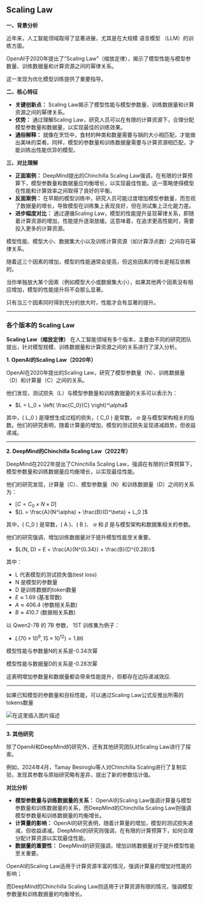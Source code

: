 ## Scaling Law

**一、背景分析**

近年来，人工智能领域取得了显著进展，尤其是在大规模 语言模型 （LLM）的训练方面。

OpenAI于2020年提出了“Scaling Law”（缩放定律），揭示了模型性能与模型参数量、训练数据量和计算资源之间的幂律关系。

这一发现为优化模型训练提供了重要指导。

**二、核心特征**

- **关键创新点：** Scaling Law揭示了模型性能与模型参数量、训练数据量和计算资源之间的幂律关系。
- **优势：** 通过理解Scaling Law，研究人员可以在有限的计算资源下，合理分配模型参数量和数据量，以实现最佳的训练效果。
- **通俗解释：** 就像在烹饪中，食材的种类和数量需要与锅的大小相匹配，才能做出美味的菜肴。同样，模型的参数量和训练数据量需要与计算资源相匹配，才能训练出性能优异的模型。

**三、对比理解**

- **正面案例：** DeepMind提出的Chinchilla Scaling Law强调，在有限的计算预算下，模型参数量和数据量应均衡增长，以实现最佳性能。这一策略使得模型在性能和计算效率之间取得了良好的平衡。
- **反面案例：** 在早期的模型训练中，研究人员可能过度增加模型参数量，而忽视了数据量的增长，导致模型在训练集上表现良好，但在测试集上泛化能力差。
- **进步幅度对比：** 通过遵循Scaling Law，模型的性能提升呈现幂律关系，即随着计算资源的增加，性能提升逐渐放缓。这意味着，在追求更高性能时，需要投入更多的计算资源。

  
模型性能、模型大小、数据集大小以及训练计算资源（如计算浮点数）之间存在幂律关系。

随着这三个因素的增加，模型的性能通常会提高，但这些因素的增长是相互依赖的。

当你单独放大某个因素（例如模型大小或数据集大小），如果其他两个因素没有相应增加，模型的性能提升将不会那么显著。

只有当三个因素同时得到充分的放大时，性能才会有显著的提升。  

---

### 各个版本的 Scaling Law

**Scaling Law（缩放定律）** 在人工智能领域有多个版本，主要由不同的研究团队提出，针对模型规模、训练数据量和计算资源之间的关系进行了深入分析。

**1\. OpenAI的Scaling Law（2020年）**

OpenAI在2020年提出的Scaling Law，研究了模型参数量（N）、训练数据量（D）和计算量（C）之间的关系。

他们发现，测试损失（L）与模型参数量和训练数据量的关系可以表示为：

- $L = L_0 + \left( \frac{C_0}{C} \right)^\alpha$

其中，( L\_0 ) 是理想生成过程的损失，( C\_0 ) 是常数， $\alpha$ 是与模型架构相关的指数。他们的研究表明，随着计算量的增加，模型的测试损失呈现递减趋势，但收益递减。

---

**2\. DeepMind的Chinchilla Scaling Law（2022年）**

DeepMind在2022年提出了Chinchilla Scaling Law，强调在有限的计算预算下，模型参数量和训练数据量应均衡增长，以实现最佳性能。

他们的研究发现，计算量（C）、模型参数量（N）和训练数据量（D）之间的关系为：

- $[ C = C_0 \times N \times D ]$
- $[L = \frac{A}{N^\alpha} + \frac{B}{D^\beta} + L_0 ]$

其中，( C\_0 ) 是常数，( A )、( B )、 $\alpha$ 和 $\beta$ 是与模型架构和数据集相关的参数。

他们的研究强调，增加训练数据量对于提升模型性能至关重要。

- $L(N, D) = E + \frac{A}{N^{0.34}} + \frac{B}{D^{0.28}}$

其中：

- L 代表模型的测试损失值(test loss)
- N 是模型的参数量
- D 是训练数据的token数量
- $E \approx 1.69$ (基准常数)
- $A \approx 406.4$ (参数相关系数)
- $B \approx 410.7$ (数据相关系数)

以 Qwen2-7B 的 7B 参数， 15T 训练集为例子：

- $L (70 \times 10^9, 15 \times 10^{12}) = 1.86$

模型性能与参数量N的关系是-0.34次幂

模型性能与数据量D的关系是-0.28次幂

这表明增加参数量和数据量都会带来性能提升，但都存在边际递减效应.

---

如果已知模型的参数量和目标性能，可以通过Scaling Law公式反推出所需的tokens数量

![在这里插入图片描述](https://i-blog.csdnimg.cn/direct/a6aa65256c2f45bda0673abdc747da54.png)

---

**3\. 其他研究**

除了OpenAI和DeepMind的研究外，还有其他研究团队对Scaling Law进行了探索。

例如，2024年4月，Tamay Besiroglu等人对Chinchilla Scaling进行了复制实验，发现其参数与原始研究略有差异，提出了新的参数估计值。

**对比分析**

- **模型参数量与训练数据量的关系：** OpenAI的Scaling Law强调计算量与模型参数量和训练数据量的关系，而DeepMind的Chinchilla Scaling Law则强调模型参数量和训练数据量的均衡增长。
- **计算量的影响：** OpenAI的研究表明，随着计算量的增加，模型的测试损失递减，但收益递减。DeepMind的研究则强调，在有限的计算预算下，如何合理分配计算资源以实现最佳性能。
- **数据量的重要性：** DeepMind的研究强调，增加训练数据量对于提升模型性能至关重要。

OpenAI的Scaling Law适用于计算资源丰富的情况，强调计算量的增加对性能的影响；

而DeepMind的Chinchilla Scaling Law则适用于计算资源有限的情况，强调模型参数量和训练数据量的均衡增长。

